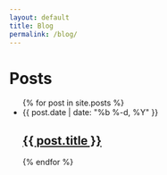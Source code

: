 ```yaml
---
layout: default
title: Blog
permalink: /blog/
---
```


<!-- TODO: Maybe link to this page. Maybe not. -->

# Posts

<ul class="b-post-list">
  {% for post in site.posts %}
    <li>
      <span class="b-post-meta">{{ post.date | date: "%b %-d, %Y" }}</span>
      <h2>
        <a href="{{ post.url | prepend: site.baseurl }}">{{ post.title }}</a>
      </h2>
    </li>
  {% endfor %}
</ul>
